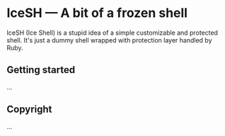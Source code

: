 # IceSH — A bit of a frozen shell

IceSH (Ice Shell) is a stupid idea of a simple customizable and protected shell.
It's just a dummy shell wrapped with protection layer handled by Ruby.

## Getting started

...

## Copyright

...